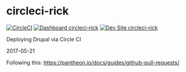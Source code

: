 # circleci-rick

[![CircleCI](https://circleci.com/gh/rick02840/circleci-rick.svg?style=shield)](https://circleci.com/gh/rick02840/circleci-rick)
[![Dashboard circleci-rick](https://img.shields.io/badge/dashboard-circleci_rick-yellow.svg)](https://dashboard.pantheon.io/sites/cd64edaa-8ba8-481d-a18d-1ed024f6677f#dev/code)
[![Dev Site circleci-rick](https://img.shields.io/badge/site-circleci_rick-blue.svg)](http://dev-circleci-rick.pantheonsite.io/)

Deploying Drupal via Circle CI

2017-05-21

Following this: https://pantheon.io/docs/guides/github-pull-requests/


